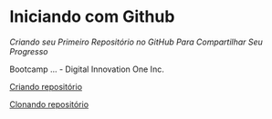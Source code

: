 # Iniciando com Github

*Criando seu Primeiro Repositório no GitHub Para Compartilhar Seu Progresso*

Bootcamp ... - Digital Innovation One Inc.

[Criando repositório](https://github.com/NeiTDutra/dio-git-beginner/blob/main/criandoRepositorio.md)

[Clonando repositório](https://github.com/NeiTDutra/dio-git-beginner/blob/main/clonandoRepositorio.md)
